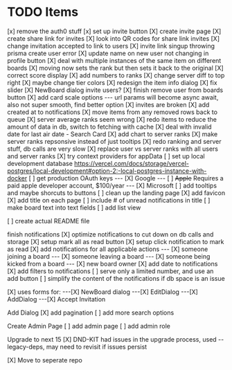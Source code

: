 # TODO Items

[x] remove the auth0 stuff
[x] set up invite button
[X] create invite page
[X] create share link for invites
[X] look into QR codes for share link invites
[X] change invitation accepted to link to users
[X] invite link singup throwing prisma create user error
[X] update name on new user not changing in profile button
[X] deal with multiple instances of the same item on different boards
[X] moving now sets the rank but then sets it back to the original
[X] correct score display
[X] add numbers to ranks
[X] change server diff to top right
[X] maybe change tier colors
[X] redesign the item info dialog
[X] fix slider
[X] NewBoard dialog invite users?
[X] finish remove user from boards button
[X] add card scale options
--- url params will become async await, also not super smooth, find better option
[X] invites are broken
[X] add created at to notifications
[X] move items from any removed rows back to queue
[X] server average ranks seem wrong
[X] redo items to reduce the amount of data in db, switch to fetching with cache
[X] deal with invalid date for last air date - Search Card
[X] add chart to server ranks
[X] make server ranks repsonsive instead of just tooltips
[X] redo ranking and server stuff, db calls are very slow
[X] replace user vs server ranks with all users and server ranks
[X] try context providers for appData
[ ] set up local development database https://vercel.com/docs/storage/vercel-postgres/local-development#option-2:-local-postgres-instance-with-docker
[ ] get production OAuth keys
--- [X] Google
--- [ ] ~~Apple~~ Requires a paid apple developer account, $100/year
--- [X] Microsoft
[ ] add tooltips and maybe shorcuts to buttons
[ ] clean up the landing page
[X] add favicon
[X] add title on each page
[ ] include # of unread notifications in title
[ ] make board text into text fields
[ ] add list view

[ ] create actual README file

finish notifications
[X] optimize notifications to cut down on db calls and storage
[X] setup mark all as read button
[X] setup click notification to mark as read
[X] add notifications for all applicable actions
--- [X] someone joining a board
--- [X] someone leaving a board
--- [X] someone being kicked from a board
--- [X] new board owner
[X] add date to notifications
[X] add filters to notifications
[ ] serve only a limited number, and use an add button
[ ] simplify the content of the notifications if db space is an issue

[X] uses forms for:
---[X] NewBoard dialog
---[X] EditDialog
---[X] AddDialog
---[X] Accept Invitation

Add Dialog
[X] add pagination
[ ] add more search options

Create Admin Page
[ ] add admin page
[ ] add admin role

Upgrade to next 15
[X] DND-KIT had issues in the upgrade process, used --legacy-deps, may need to revisit if issues persist

[X] Move to seperate repo
